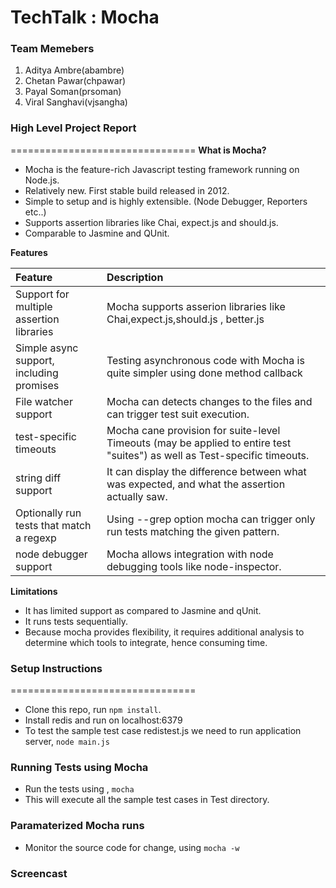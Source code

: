 TechTalk : Mocha
=========================
### Team Memebers
1. Aditya Ambre(abambre)
2. Chetan Pawar(chpawar)
3. Payal Soman(prsoman)
4. Viral Sanghavi(vjsangha)


### High Level Project Report
================================
**What is Mocha?**
- Mocha is the feature-rich Javascript testing framework running on Node.js.
- Relatively new. First stable build released in 2012.
- Simple to setup and is highly extensible.
   (Node Debugger, Reporters etc..)
- Supports assertion libraries like Chai, expect.js and should.js.
- Comparable to Jasmine and QUnit.

**Features**

| Feature        | Description    |
| :------------- | :------------- |
| Support for multiple assertion libraries |	Mocha supports asserion libraries like Chai,expect.js,should.js , better.js |
| Simple async support, including promises |	Testing asynchronous code with Mocha is quite simpler using done method callback |
| File watcher support |	Mocha can detects changes to the files and can trigger test suit execution.  |
| test-specific timeouts |	Mocha cane provision for suite-level Timeouts (may be applied to entire test "suites") as well as Test-specific timeouts. |
| string diff support |	It can display the difference between what was expected, and what the assertion actually saw. |
| Optionally run tests that match a regexp |	Using --grep option mocha can trigger only run tests matching the given pattern. |
| node debugger support |	Mocha allows integration with node debugging tools like node-inspector. |

**Limitations**
- It has limited support as compared to Jasmine and qUnit.
- It runs tests sequentially.
- Because mocha provides flexibility, it requires additional analysis to determine which tools to integrate, hence consuming time.




### Setup Instructions
================================
* Clone this repo, run `npm install`.
* Install redis and run on localhost:6379
* To test the sample test case redistest.js we need to run application server, `node main.js`

### Running Tests using Mocha

* Run the tests using , `mocha`
* This will execute all the sample test cases in Test directory.

### Paramaterized Mocha runs

* Monitor the source code for change, using `mocha -w`

### Screencast


